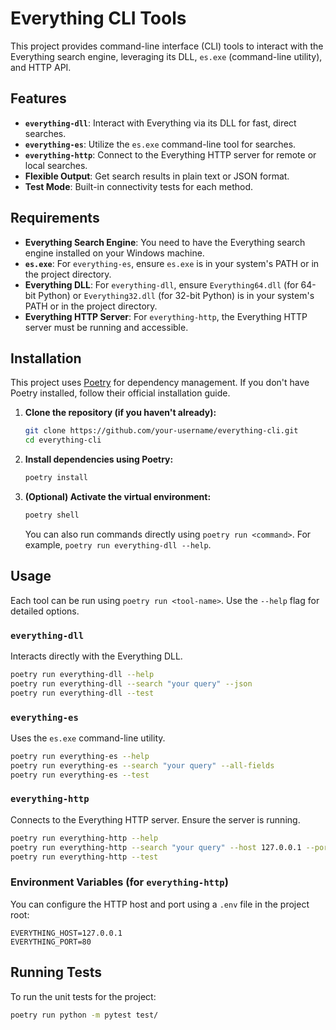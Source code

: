 # Everything CLI Tools

This project provides command-line interface (CLI) tools to interact with the Everything search engine, leveraging its DLL, `es.exe` (command-line utility), and HTTP API.

## Features

- **`everything-dll`**: Interact with Everything via its DLL for fast, direct searches.
- **`everything-es`**: Utilize the `es.exe` command-line tool for searches.
- **`everything-http`**: Connect to the Everything HTTP server for remote or local searches.
- **Flexible Output**: Get search results in plain text or JSON format.
- **Test Mode**: Built-in connectivity tests for each method.

## Requirements

- **Everything Search Engine**: You need to have the Everything search engine installed on your Windows machine.
- **`es.exe`**: For `everything-es`, ensure `es.exe` is in your system's PATH or in the project directory.
- **Everything DLL**: For `everything-dll`, ensure `Everything64.dll` (for 64-bit Python) or `Everything32.dll` (for 32-bit Python) is in your system's PATH or in the project directory.
- **Everything HTTP Server**: For `everything-http`, the Everything HTTP server must be running and accessible.

## Installation

This project uses [Poetry](https://python-poetry.org/) for dependency management. If you don't have Poetry installed, follow their official installation guide.

1. **Clone the repository (if you haven't already):**
   ```bash
   git clone https://github.com/your-username/everything-cli.git
   cd everything-cli
   ```

2. **Install dependencies using Poetry:**
   ```bash
   poetry install
   ```

3. **(Optional) Activate the virtual environment:**
   ```bash
   poetry shell
   ```
   You can also run commands directly using `poetry run <command>`. For example, `poetry run everything-dll --help`.

## Usage

Each tool can be run using `poetry run <tool-name>`. Use the `--help` flag for detailed options.

### `everything-dll`

Interacts directly with the Everything DLL.

```bash
poetry run everything-dll --help
poetry run everything-dll --search "your query" --json
poetry run everything-dll --test
```

### `everything-es`

Uses the `es.exe` command-line utility.

```bash
poetry run everything-es --help
poetry run everything-es --search "your query" --all-fields
poetry run everything-es --test
```

### `everything-http`

Connects to the Everything HTTP server. Ensure the server is running.

```bash
poetry run everything-http --help
poetry run everything-http --search "your query" --host 127.0.0.1 --port 8080 --json
poetry run everything-http --test
```

### Environment Variables (for `everything-http`)

You can configure the HTTP host and port using a `.env` file in the project root:

```
EVERYTHING_HOST=127.0.0.1
EVERYTHING_PORT=80
```

## Running Tests

To run the unit tests for the project:

```bash
poetry run python -m pytest test/
```
